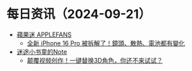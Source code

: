 ﻿# 每日资讯（2024-09-21）

- [蘋果迷 APPLEFANS](https://applefans.today/feed/)
  - [全新 iPhone 16 Pro 被拆解了！鏡頭、散熱、電池都有變化](https://applefans.today/2024-09-rewa-lab-teardown-iphone-16-pro-video/)
- [迷途小书童的Note](https://xugaoxiang.com/feed)
  - [颠覆视频创作！一键替换3D角色，你还不来试试？](https://xugaoxiang.com/2024/09/21/motionshop/)
